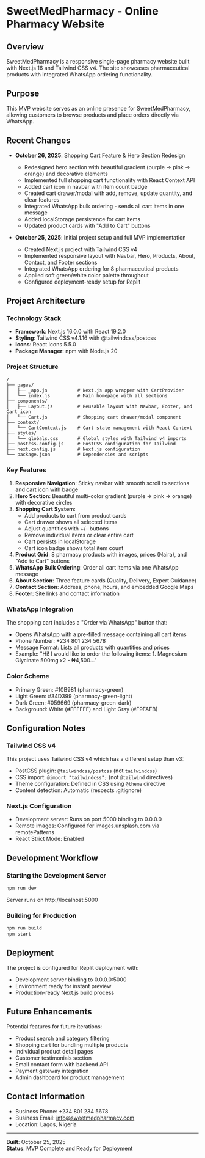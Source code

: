 # SweetMedPharmacy - Online Pharmacy Website

## Overview
SweetMedPharmacy is a responsive single-page pharmacy website built with Next.js 16 and Tailwind CSS v4. The site showcases pharmaceutical products with integrated WhatsApp ordering functionality.

## Purpose
This MVP website serves as an online presence for SweetMedPharmacy, allowing customers to browse products and place orders directly via WhatsApp.

## Recent Changes
- **October 26, 2025**: Shopping Cart Feature & Hero Section Redesign
  - Redesigned hero section with beautiful gradient (purple → pink → orange) and decorative elements
  - Implemented full shopping cart functionality with React Context API
  - Added cart icon in navbar with item count badge
  - Created cart drawer/modal with add, remove, update quantity, and clear features
  - Integrated WhatsApp bulk ordering - sends all cart items in one message
  - Added localStorage persistence for cart items
  - Updated product cards with "Add to Cart" buttons
  
- **October 25, 2025**: Initial project setup and full MVP implementation
  - Created Next.js project with Tailwind CSS v4
  - Implemented responsive layout with Navbar, Hero, Products, About, Contact, and Footer sections
  - Integrated WhatsApp ordering for 8 pharmaceutical products
  - Applied soft green/white color palette throughout
  - Configured deployment-ready setup for Replit

## Project Architecture

### Technology Stack
- **Framework**: Next.js 16.0.0 with React 19.2.0
- **Styling**: Tailwind CSS v4.1.16 with @tailwindcss/postcss
- **Icons**: React Icons 5.5.0
- **Package Manager**: npm with Node.js 20

### Project Structure
```
/
├── pages/
│   ├── _app.js           # Next.js app wrapper with CartProvider
│   └── index.js          # Main homepage with all sections
├── components/
│   ├── Layout.js         # Reusable layout with Navbar, Footer, and Cart icon
│   └── Cart.js           # Shopping cart drawer/modal component
├── context/
│   └── CartContext.js    # Cart state management with React Context
├── styles/
│   └── globals.css       # Global styles with Tailwind v4 imports
├── postcss.config.js     # PostCSS configuration for Tailwind
├── next.config.js        # Next.js configuration
└── package.json          # Dependencies and scripts
```

### Key Features
1. **Responsive Navigation**: Sticky navbar with smooth scroll to sections and cart icon with badge
2. **Hero Section**: Beautiful multi-color gradient (purple → pink → orange) with decorative circles
3. **Shopping Cart System**: 
   - Add products to cart from product cards
   - Cart drawer shows all selected items
   - Adjust quantities with +/- buttons
   - Remove individual items or clear entire cart
   - Cart persists in localStorage
   - Cart icon badge shows total item count
4. **Product Grid**: 8 pharmacy products with images, prices (Naira), and "Add to Cart" buttons
5. **WhatsApp Bulk Ordering**: Order all cart items via one WhatsApp message
6. **About Section**: Three feature cards (Quality, Delivery, Expert Guidance)
7. **Contact Section**: Address, phone, hours, and embedded Google Maps
8. **Footer**: Site links and contact information

### WhatsApp Integration
The shopping cart includes a "Order via WhatsApp" button that:
- Opens WhatsApp with a pre-filled message containing all cart items
- Phone Number: +234 801 234 5678
- Message Format: Lists all products with quantities and prices
- Example: "Hi! I would like to order the following items: 1. Magnesium Glycinate 500mg x2 - ₦4,500..."

### Color Scheme
- Primary Green: #10B981 (pharmacy-green)
- Light Green: #34D399 (pharmacy-green-light)
- Dark Green: #059669 (pharmacy-green-dark)
- Background: White (#FFFFFF) and Light Gray (#F9FAFB)

## Configuration Notes

### Tailwind CSS v4
This project uses Tailwind CSS v4 which has a different setup than v3:
- PostCSS plugin: `@tailwindcss/postcss` (not `tailwindcss`)
- CSS import: `@import "tailwindcss";` (not `@tailwind` directives)
- Theme configuration: Defined in CSS using `@theme` directive
- Content detection: Automatic (respects .gitignore)

### Next.js Configuration
- Development server: Runs on port 5000 binding to 0.0.0.0
- Remote images: Configured for images.unsplash.com via remotePatterns
- React Strict Mode: Enabled

## Development Workflow

### Starting the Development Server
```bash
npm run dev
```
Server runs on http://localhost:5000

### Building for Production
```bash
npm run build
npm start
```

## Deployment
The project is configured for Replit deployment with:
- Development server binding to 0.0.0.0:5000
- Environment ready for instant preview
- Production-ready Next.js build process

## Future Enhancements
Potential features for future iterations:
- Product search and category filtering
- Shopping cart for bundling multiple products
- Individual product detail pages
- Customer testimonials section
- Email contact form with backend API
- Payment gateway integration
- Admin dashboard for product management

## Contact Information
- Business Phone: +234 801 234 5678
- Business Email: info@sweetmedpharmacy.com
- Location: Lagos, Nigeria

---
**Built**: October 25, 2025  
**Status**: MVP Complete and Ready for Deployment
